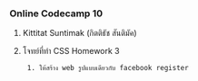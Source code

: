 ### Online Codecamp 10
    
1. Kittitat Suntimak (กิตติธัช สันติมัค)
2. โจทย์ที่ทำ CSS Homework 3

        1. ให้สร้าง web รูปแบบเดียวกับ facebook register
